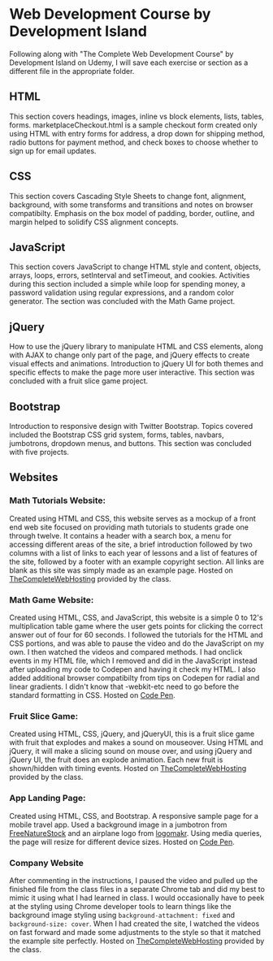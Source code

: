 # Web Development Course by Development Island

Following along with "The Complete Web Development Course" by Development Island on Udemy, I will save each exercise or section as a different file in the appropriate folder.

## HTML

  This section covers headings, images, inline vs block elements, lists, tables, forms.
marketplaceCheckout.html is a sample checkout form created only using HTML with entry forms for address, a drop down for shipping method, radio buttons for payment method, and check boxes to choose whether to sign up for email updates. 

## CSS

  This section covers Cascading Style Sheets to change font, alignment, background, with some transforms and transitions and notes on browser compatibilty. Emphasis on the box model of padding, border, outline, and margin helped to solidify CSS alignment concepts. 

## JavaScript

  This section covers JavaScript to change HTML style and content, objects, arrays, loops, errors, setInterval and setTimeout, and cookies. Activities during this section included a simple while loop for spending money, a password validation using regular expressions, and a random color generator. The section was concluded with the Math Game project.

## jQuery

  How to use the jQuery library to manipulate HTML and CSS elements, along with AJAX to change only part of the page, and jQuery effects to create visual effects and animations. Introduction to jQuery UI for both themes and specific effects to make the page more user interactive. This section was concluded with a fruit slice game project.
  
## Bootstrap
  Introduction to responsive design with Twitter Bootstrap. Topics covered included the Bootstrap CSS grid system, forms, tables, navbars, jumbotrons, dropdown menus, and buttons. This section was concluded with five projects.

## Websites

### Math Tutorials Website:
  Created using HTML and CSS, this website serves as a mockup of a front end web site focused on providing math tutorials to students grade one through twelve. It contains a header with a search box, a menu for accessing different areas of the site, a brief introduction followed by two columns with a list of links to each year of lessons and a list of features of the site, followed by a footer with an example copyright section. All links are blank as this site was simply made as an example page. Hosted on <a href='http://willmcintosh.thecompletewebhosting.com/Websites/Math_Tutorials/' target='_blank' rel='nofollow'>TheCompleteWebHosting</a> provided by the class. 
  
### Math Game Website:
  Created using HTML, CSS, and JavaScript, this website is a simple 0 to 12's multiplication table game where the user gets points for clicking the correct answer out of four for 60 seconds. I followed the tutorials for the HTML and CSS portions, and was able to pause the video and do the JavaScript on my own. I then watched the videos and compared methods. I had onclick events in my HTML file, which I removed and did in the JavaScript instead after uploading my code to Codepen and having it check my HTML. I also added additional browser compatibilty from tips on Codepen for radial and linear gradients. I didn't know that -webkit-etc need to go before the standard formatting in CSS. 
Hosted on <a href='https://codepen.io/WillMcIntosh/full/LzGzVx/' target='_blank' rel='nofollow'>Code Pen</a>.

### Fruit Slice Game:
  Created using HTML, CSS, jQuery, and jQueryUI, this is a fruit slice game with fruit that explodes and makes a sound on mouseover. Using HTML and jQuery, it will make a slicing sound on mouse over, and using jQuery and jQuery UI, the fruit does an explode animation. Each new fruit is shown/hidden with timing events. Hosted on <a href='http://willmcintosh.thecompletewebhosting.com/Websites/FruitSlice/' target='_blank' rel='nofollow'>TheCompleteWebHosting</a> provided by the class.
  
### App Landing Page:
  Created using HTML, CSS, and Bootstrap. A responsive sample page for a mobile travel app. Used a background image in a jumbotron from <a href='http://freenaturestock.com/' target='_blank' rel='nofollow'>FreeNatureStock</a> and an airplane logo from <a href='https://logomakr.com/' target='_blank' rel='nofollow'>logomakr</a>. Using media queries, the page will resize for different device sizes.
  Hosted on <a href='https://codepen.io/WillMcIntosh/full/GOprgm/' target='_blank' rel='nofollow'>Code Pen</a>.
  
### Company Website
  After commenting in the instructions, I paused the video and pulled up the finished file from the class files in a separate Chrome tab and did my best to mimic it using what I had learned in class. I would occasionally have to peek at the styling using Chrome developer tools to learn things like the background image styling using `background-attachment: fixed` and `background-size: cover`. When I had created the site, I watched the videos on fast forward and made some adjustments to the style so that it matched the example site perfectly. Hosted on <a href='http://willmcintosh.thecompletewebhosting.com/Websites/Company-Website/' target='_blank' rel='nofollow'>TheCompleteWebHosting</a> provided by the class.
